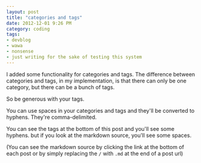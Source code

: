 ```yaml
---
layout: post
title: "categories and tags"
date: 2012-12-01 9:26 PM
category: coding
tags:
- devblog
- wawa
- nonsense
- just writing for the sake of testing this system
---
```


I added some functionality for categories and tags. The difference between categories and tags, in my implementation, is that there can only be one category, but there can be a bunch of tags.

So be generous with your tags.

You can use spaces in your categories and tags and they'll be converted to hyphens. They're comma-delimited.

You can see the tags at the bottom of this post and you'll see some hyphens. but if you look at the markdown source, you'll see some spaces.

(You can see the markdown source by clicking the link at the bottom of each post or by simply replacing the `/` with `.md` at the end of a post url)
